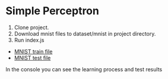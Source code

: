 # Simple Perceptron
1. Clone project. 
2. Download mnist files to dataset/mnist in project directory.
3. Run index.js

* [MNIST train file](http://www.pjreddie.com/media/files/mnist_train.csv)
* [MNIST test file](http://www.pjreddie.com/media/files/mnist_test.csv)

In the console you can see the learning process and test results
 